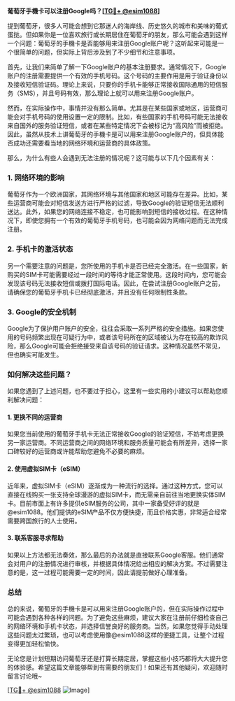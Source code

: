 **葡萄牙手機卡可以注册Google吗？[[TG💪+ @esim1088](https://t.me/s/esim1088)]**

提到葡萄牙，很多人可能会想到它那迷人的海岸线、历史悠久的城市和美味的葡式蛋挞。但如果你是一位喜欢旅行或长期居住在葡萄牙的朋友，那么可能会遇到这样一个问题：葡萄牙的手機卡是否能够用来注册Google账户呢？这听起来可能是一个很简单的问题，但实际上背后涉及到了不少细节和注意事项。

首先，让我们来简单了解一下Google账户的基本注册要求。通常情况下，Google账户的注册需要提供一个有效的手机号码。这个号码的主要作用是用于验证身份以及接收短信验证码。理论上来说，只要你的手机卡能够正常接收国际通用的短信服务（SMS），并且号码有效，那么理论上就可以用来注册Google账户。

然而，在实际操作中，事情并没有那么简单。尤其是在某些国家或地区，运营商可能会对手机号码的使用设置一定的限制。比如，有些国家的手机号码可能无法接收来自国外的服务验证短信，或者在某些特定情况下会被标记为“高风险”而被拒绝。因此，虽然从技术上讲葡萄牙的手機卡是可以用来注册Google账户的，但具体能否成功还需要看当地的网络环境和运营商的具体政策。

那么，为什么有些人会遇到无法注册的情况呢？这可能与以下几个因素有关：

### **1. 网络环境的影响**
葡萄牙作为一个欧洲国家，其网络环境与其他国家和地区可能存在差异。比如，某些运营商可能会对短信发送方进行严格的过滤，导致Google的验证短信无法顺利送达。此外，如果您的网络连接不稳定，也可能影响到短信的接收过程。在这种情况下，即使您拥有一个有效的葡萄牙手机号码，也可能会因为网络问题而无法完成注册。

### **2. 手机卡的激活状态**
另一个需要注意的问题是，您所使用的手机卡是否已经完全激活。在一些国家，新购买的SIM卡可能需要经过一段时间的等待才能正常使用。这段时间内，您可能会发现该号码无法接收短信或拨打国际电话。因此，在尝试注册Google账户之前，请确保您的葡萄牙手机卡已经彻底激活，并且没有任何限制性条款。

### **3. Google的安全机制**
Google为了保护用户账户的安全，往往会采取一系列严格的安全措施。如果您使用的号码频繁出现在可疑行为中，或者该号码所在的区域被认为存在较高的欺诈风险，那么Google可能会拒绝接受来自该号码的验证请求。这种情况虽然不常见，但也确实可能发生。

### **如何解决这些问题？**
如果您遇到了上述问题，也不要过于担心，这里有一些实用的小建议可以帮助您顺利解决问题：

#### **1. 更换不同的运营商**
如果您当前使用的葡萄牙手机卡无法正常接收Google的验证短信，不妨考虑更换另一家运营商。不同运营商之间的网络环境和服务质量可能会有所差异，选择一家口碑较好的运营商或许能帮助您避免不必要的麻烦。

#### **2. 使用虚拟SIM卡（eSIM）**
近年来，虚拟SIM卡（eSIM）逐渐成为一种流行的选择。通过这种方式，您可以直接在线购买一张支持全球漫游的虚拟SIM卡，而无需亲自前往当地更换实体SIM卡。目前市面上有许多提供eSIM服务的公司，其中一家备受好评的就是@esim1088。他们提供的eSIM产品不仅方便快捷，而且价格实惠，非常适合经常需要跨国旅行的人士使用。

#### **3. 联系客服寻求帮助**
如果以上方法都无法奏效，那么最后的办法就是直接联系Google客服。他们通常会对用户的注册情况进行审核，并根据具体情况给出相应的解决方案。不过需要注意的是，这一过程可能需要一定的时间，因此请提前做好心理准备。

### **总结**
总的来说，葡萄牙的手機卡是可以用来注册Google账户的，但在实际操作过程中可能会遇到各种各样的问题。为了避免这些麻烦，建议大家在注册前仔细检查自己的网络环境和手机卡状态，并选择信誉良好的服务商。当然，如果您觉得手动处理这些问题太过繁琐，也可以考虑使用像@esim1088这样的便捷工具，让整个过程变得更加轻松愉快。

无论您是计划短期访问葡萄牙还是打算长期定居，掌握这些小技巧都将大大提升您的体验感。希望这篇文章能够帮到有需要的朋友们！如果还有其他疑问，欢迎随时留言讨论哦~

[[TG💪+ @esim1088](https://t.me/s/esim1088) ![Image](https://i.postimg.cc/4NQfJmqS/Snipaste-2025-05-13-00-14-12.png)]